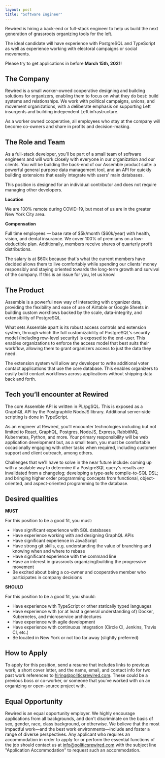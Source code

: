 ```yaml
---
layout: post
title: "Software Engineer"
---
```


Rewired is hiring a back-end or full-stack engineer to help us build the next generation of grassroots organizing tools for the left.

The ideal candidate will have experience with PostgreSQL and TypeScript as well as experience working with electoral campaigns or social movements.

Please try to get applications in before <strong>March 15th, 2021</strong>!

## The Company

Rewired is a small worker-owned cooperative designing and building solutions for organizers, enabling them to focus on what they do best: build systems and relationships. We work with political campaigns, unions, and movement organizations, with a deliberate emphasis on supporting Left insurgents and building independent Left infrastructure.

As a worker owned cooperative, all employees who stay at the company will become co-owners and share in profits and decision-making.

## The Role and Team

As a full-stack developer, you’ll be part of a small team of software engineers and will work closely with everyone in our organization and our clients. You will be building the back-end of our Assemble product suite: a powerful general purpose data management tool, and an API for quickly building extensions that easily integrate with users' main databases.

This position is designed for an individual contributor and does not require managing other developers.

**Location**

We are 100% remote during COVID-19, but most of us are in the greater New York City area.

**Compensation**

Full time employees — base rate of \$5k/month (\$60k/year) with health, vision, and dental insurance. We cover 100% of premiums on a low-deductible plan. Additionally, members
receive shares of quarterly profit distributions.

The salary is at $60k because that's what the current members have decided allows them to live
comfortably while spending our clients' money responsibly and staying oriented towards the
long-term growth and survival of the company. If this is an issue for you, let us know!

## The Product

Assemble is a powerful new way of interacting with organizer data, providing the flexibility
and ease of use of Airtable or Google Sheets in building custom workflows backed by the scale,
data-integrity, and extensibility of PostgreSQL.

What sets Assemble apart is its robust access controls and extension system, through which
the full customizability of PostgreSQL's security model (including row-level security) is exposed
to the end-user.
This enables organizations to enforce the access model that best suits their workflow,
allowing them to grant organizers access to just the data they need.

The extension system will allow any developer to write additional voter contact applications
that use the core database. This enables organizers to easily build contact workflows across
applications without shipping data back and forth.

## Tech you’ll encounter at Rewired

The core Assemble API is written in PL/pgSQL. This is exposed as a GraphQL API by the Postgraphile NodeJS library. Additional server-side scripting is done in TypeScript.

As an engineer at Rewired, you’ll encounter technologies including but not limited to
React, GraphQL, Postgres, NodeJS, Express, RabbitMQ, Kubernetes, Python, and more. Your primary
responsibility will be web application development but, as a small team, you must be comfortable
occasionally engaging with other tasks when required,
including customer support and client outreach, among others.

Challenges that we'll have to solve in the near future include: coming up with a scalable way to
determine if a PostgreSQL query's results are invalidated from a changelog; developing a
type-safe compile-to-SQL DSL; and bringing higher order programming concepts from functional,
object-oriented, and aspect-oriented programming to the database.

## Desired qualities

**MUST**

For this position to be a good fit, you must:

- Have significant experience with SQL databases
- Have experience working with and designing GraphQL APIs
- Have significant experience in JavaScript
- Have strong git skills, e.g. understanding the value of branching and knowing when and where to rebase
- Have significant experience with the command line
- Have an interest in grassroots organizing/building the progressive movement
- Be excited about being a co-owner and cooperative member who participates in company decisions

**SHOULD**

For this position to be a good fit, you should:

- Have experience with TypeScript or other statically typed languages
- Have experience with (or at least a general understanding of) Docker, Kubernetes, and microservice architectures
- Have experience with agile development
- Have experience with continuous integration (Circle CI, Jenkins, Travis CI, etc.)
- Be located in New York or not too far away (slightly preferred)

## How to Apply

To apply for this position, send a resume that includes links to previous work, a short
cover letter, and the name, email, and contact info for two past work references to
[hiring@politicsrewired.com](mailto:hiring@politicsrewired.com). These could be a
previous boss or co-worker, or someone that you've worked with on an organizing or
open-source project with.

## Equal Opportunity

Rewired is an equal opportunity employer. We highly encourage applications from all backgrounds,
and don't discriminate on the basis of sex, gender, race, class background, or otherwise.
We believe that the most impactful work—and the best work environments—include and foster a range of diverse perspectives.
Any applicant who requires an accommodation in order to apply for or perform the essential functions of the job should contact us at info@politicsrewired.com with the subject line "Application Accommodation" to request such an accommodation.
